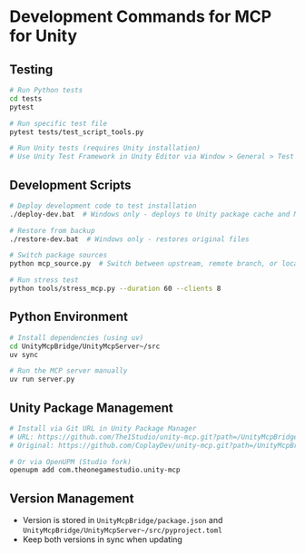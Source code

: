 # Development Commands for MCP for Unity

## Testing
```bash
# Run Python tests
cd tests
pytest

# Run specific test file
pytest tests/test_script_tools.py

# Run Unity tests (requires Unity installation)
# Use Unity Test Framework in Unity Editor via Window > General > Test Runner
```

## Development Scripts
```bash
# Deploy development code to test installation
./deploy-dev.bat  # Windows only - deploys to Unity package cache and MCP server location

# Restore from backup
./restore-dev.bat  # Windows only - restores original files

# Switch package sources
python mcp_source.py  # Switch between upstream, remote branch, or local workspace

# Run stress test
python tools/stress_mcp.py --duration 60 --clients 8
```

## Python Environment
```bash
# Install dependencies (using uv)
cd UnityMcpBridge/UnityMcpServer~/src
uv sync

# Run the MCP server manually
uv run server.py
```

## Unity Package Management
```bash
# Install via Git URL in Unity Package Manager
# URL: https://github.com/The1Studio/unity-mcp.git?path=/UnityMcpBridge
# Original: https://github.com/CoplayDev/unity-mcp.git?path=/UnityMcpBridge

# Or via OpenUPM (Studio fork)
openupm add com.theonegamestudio.unity-mcp
```

## Version Management
- Version is stored in `UnityMcpBridge/package.json` and `UnityMcpBridge/UnityMcpServer~/src/pyproject.toml`
- Keep both versions in sync when updating